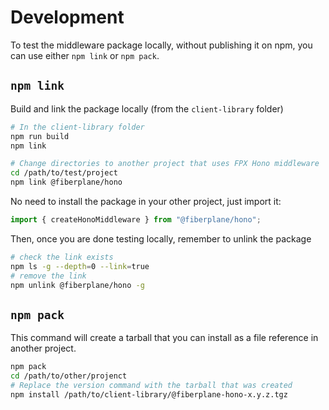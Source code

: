 # Development

To test the middleware package locally, without publishing it on npm, you can use either `npm link` or `npm pack`.

## `npm link`

Build and link the package locally (from the `client-library` folder)

```sh
# In the client-library folder
npm run build
npm link

# Change directories to another project that uses FPX Hono middleware
cd /path/to/test/project
npm link @fiberplane/hono
```

No need to install the package in your other project, just import it:

```ts
import { createHonoMiddleware } from "@fiberplane/hono";
```

Then, once you are done testing locally, remember to unlink the package

```sh
# check the link exists
npm ls -g --depth=0 --link=true
# remove the link
npm unlink @fiberplane/hono -g
```

## `npm pack`

This command will create a tarball that you can install as a file reference in another project.

```sh
npm pack
cd /path/to/other/projenct
# Replace the version command with the tarball that was created
npm install /path/to/client-library/@fiberplane-hono-x.y.z.tgz
```